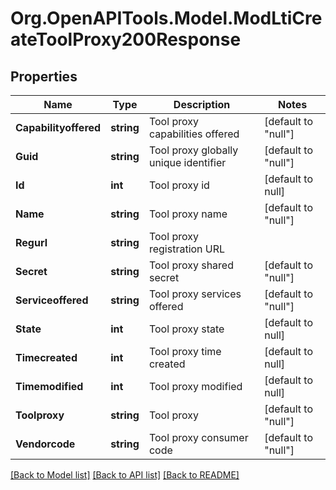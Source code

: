 # Org.OpenAPITools.Model.ModLtiCreateToolProxy200Response

## Properties

Name | Type | Description | Notes
------------ | ------------- | ------------- | -------------
**Capabilityoffered** | **string** | Tool proxy capabilities offered | [default to "null"]
**Guid** | **string** | Tool proxy globally unique identifier | [default to "null"]
**Id** | **int** | Tool proxy id | [default to null]
**Name** | **string** | Tool proxy name | [default to "null"]
**Regurl** | **string** | Tool proxy registration URL | 
**Secret** | **string** | Tool proxy shared secret | [default to "null"]
**Serviceoffered** | **string** | Tool proxy services offered | [default to "null"]
**State** | **int** | Tool proxy state | [default to null]
**Timecreated** | **int** | Tool proxy time created | [default to null]
**Timemodified** | **int** | Tool proxy modified | [default to null]
**Toolproxy** | **string** | Tool proxy | [default to "null"]
**Vendorcode** | **string** | Tool proxy consumer code | [default to "null"]

[[Back to Model list]](../README.md#documentation-for-models) [[Back to API list]](../README.md#documentation-for-api-endpoints) [[Back to README]](../README.md)

